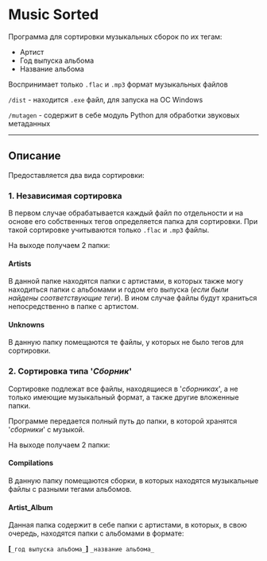 # Music Sorted

Программа для сортировки музыкальных сборок по их тегам:
* Артист
* Год выпуска альбома
* Название альбома

Воспринимает только `.flac` и `.mp3` формат музыкальных файлов

`/dist`     - находится `.exe` файл, для запуска на ОС Windows 

`/mutagen`  - содержит в себе модуль Python для обработки звуковых метаданных
***
## Описание
Предоставляется два вида сортировки:

### 1. Независимая сортировка

В первом случае обрабатывается каждый файл по отдельности и на основе его собственных тегов определяется папка для сортировки. При такой сортировке учитываются только `.flac` и `.mp3` файлы. 

На выходе получаем 2 папки:
#### Artists

В данной папке находятся папки с артистами, в которых также могу находиться папки с альбомами и годом его выпуска (_если были найдены соответствующие теги_). В ином случае файлы будут храниться непосредственно в папке с артистом.

#### Unknowns

В данную папку помещаются те файлы, у которых не было тегов для сортировки.

### 2. Сортировка типа '_Сборник_'

Сортировке подлежат все файлы, находящиеся в '_сборниках_', а не только имеющие музыкальный формат, а также другие вложенные папки.

Программе передается полный путь до папки, в которой хранятся '_сборники_' с музыкой.

На выходе получаем 2 папки:
#### Compilations

В данную папку помещаются сборки, в которых находятся музыкальные файлы с разными тегами альбомов.

#### Artist_Album

Данная папка содержит в себе папки с артистами, в которых, в свою очередь, находятся папки с альбомами в формате: 

**[**`_год выпуска альбома_`**]** `_название альбома_`
#
